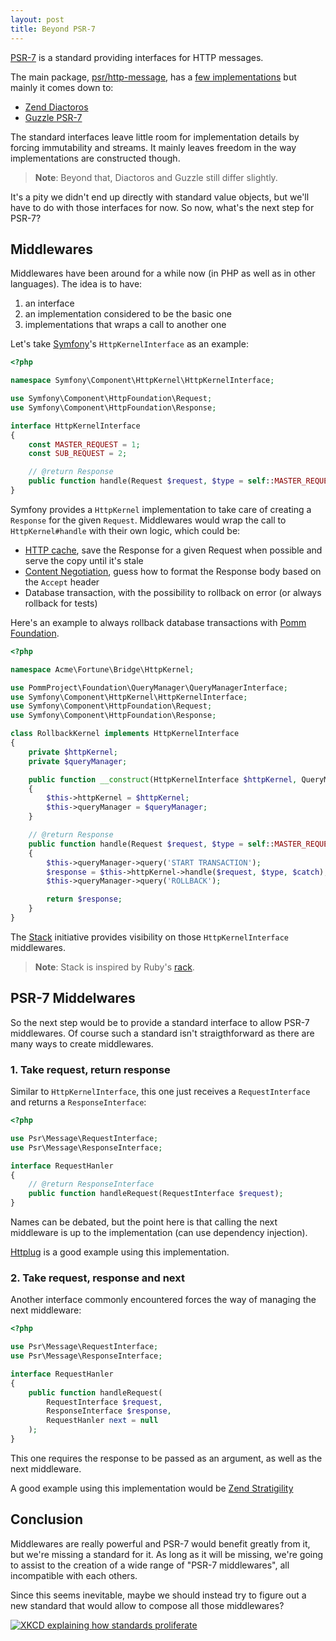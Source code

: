 ```yaml
---
layout: post
title: Beyond PSR-7
---
```


[PSR-7](http://www.php-fig.org/psr/psr-7/) is a standard providing interfaces for
HTTP messages.

The main package, [psr/http-message](https://packagist.org/packages/psr/http-message),
has a [few implementations](https://packagist.org/providers/psr/http-message-implementation)
but mainly it comes down to:

* [Zend Diactoros](https://packagist.org/packages/zendframework/zend-diactoros)
* [Guzzle PSR-7](https://packagist.org/packages/guzzlehttp/psr7)

The standard interfaces leave little room for implementation details by forcing
immutability and streams. It mainly leaves freedom in the way implementations
are constructed though.

> **Note**: Beyond that, Diactoros and Guzzle still differ slightly.

It's a pity we didn't end up directly with standard value objects, but we'll have
to do with those interfaces for now. So now, what's the next step for PSR-7?

## Middlewares

Middlewares have been around for a while now (in PHP as well as in other languages).
The idea is to have:

1. an interface
2. an implementation considered to be the basic one
3. implementations that wraps a call to another one

Let's take [Symfony](http://symofny.com)'s `HttpKernelInterface` as an example:

```php
<?php

namespace Symfony\Component\HttpKernel\HttpKernelInterface;

use Symfony\Component\HttpFoundation\Request;
use Symfony\Component\HttpFoundation\Response;

interface HttpKernelInterface
{
    const MASTER_REQUEST = 1;
    const SUB_REQUEST = 2;

    // @return Response
    public function handle(Request $request, $type = self::MASTER_REQUEST, $catch = false);
}
```

Symfony provides a `HttpKernel` implementation to take care of creating a
`Response` for the given `Request`. Middlewares would wrap the call to
`HttpKernel#handle` with their own logic, which could be:

* [HTTP cache](https://github.com/gnugat/knowledge/blob/master/memo/http-cache.md), save the Response for a given Request when possible and serve the copy until it's stale
* [Content Negotiation](http://williamdurand.fr/Negotiation/), guess how to format the Response body based on the `Accept` header
* Database transaction, with the possibility to rollback on error (or always rollback for tests)

Here's an example to always rollback database transactions with [Pomm Foundation](/2015/08/06/pomm-foundation.html).

```php
<?php

namespace Acme\Fortune\Bridge\HttpKernel;

use PommProject\Foundation\QueryManager\QueryManagerInterface;
use Symfony\Component\HttpKernel\HttpKernelInterface;
use Symfony\Component\HttpFoundation\Request;
use Symfony\Component\HttpFoundation\Response;

class RollbackKernel implements HttpKernelInterface
{
    private $httpKernel;
    private $queryManager;

    public function __construct(HttpKernelInterface $httpKernel, QueryManagerInterface $queryManager)
    {
        $this->httpKernel = $httpKernel;
        $this->queryManager = $queryManager;
    }

    // @return Response
    public function handle(Request $request, $type = self::MASTER_REQUEST, $catch = false)
    {
        $this->queryManager->query('START TRANSACTION');
        $response = $this->httpKernel->handle($request, $type, $catch);
        $this->queryManager->query('ROLLBACK');

        return $response;
    }
}
```

The [Stack](http://stackphp.com/) initiative provides visibility on those `HttpKernelInterface` middlewares.

> **Note**: Stack is inspired by Ruby's [rack](http://rack.github.io/).

## PSR-7 Middelwares

So the next step would be to provide a standard interface to allow PSR-7 middlewares.
Of course such a standard isn't straigthforward as there are many ways to create middlewares.

### 1. Take request, return response

Similar to `HttpKernelInterface`, this one just receives a `RequestInterface`
and returns a `ResponseInterface`:

```php
<?php

use Psr\Message\RequestInterface;
use Psr\Message\ResponseInterface;

interface RequestHanler
{
    // @return ResponseInterface
    public function handleRequest(RequestInterface $request);
}
```

Names can be debated, but the point here is that calling the next middleware is
up to the implementation (can use dependency injection).

[Httplug](http://php-http.readthedocs.org/en/latest/httplug/) is a good example
using this implementation.

### 2. Take request, response and next

Another interface commonly encountered forces the way of managing the next middleware:

```php
<?php

use Psr\Message\RequestInterface;
use Psr\Message\ResponseInterface;

interface RequestHanler
{
    public function handleRequest(
        RequestInterface $request,
        ResponseInterface $response,
        RequestHanler next = null
    );
}
```

This one requires the response to be passed as an argument, as well as the next
middleware.

A good example using this implementation would be [Zend Stratigility](https://github.com/zendframework/zend-stratigility/blob/master/doc/book/middleware.md)

## Conclusion

Middlewares are really powerful and PSR-7 would benefit greatly from it, but we're
missing a standard for it. As long as it will be missing, we're going to assist to
the creation of a wide range of "PSR-7 middlewares",  all incompatible with each others.

Since this seems inevitable, maybe we should instead try to figure out a new standard
that would allow to compose all those middlewares?

[![XKCD explaining how standards proliferate](https://imgs.xkcd.com/comics/standards.png)](https://xkcd.com/927/)
